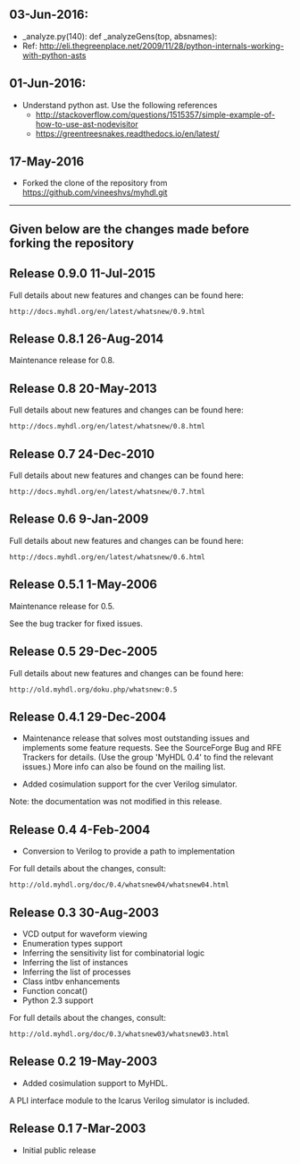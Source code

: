 03-Jun-2016:
------------
* _analyze.py(140):
	def _analyzeGens(top, absnames):
* Ref: http://eli.thegreenplace.net/2009/11/28/python-internals-working-with-python-asts


01-Jun-2016:
------------
* Understand python ast. Use the following references
    * http://stackoverflow.com/questions/1515357/simple-example-of-how-to-use-ast-nodevisitor
    * https://greentreesnakes.readthedocs.io/en/latest/

17-May-2016
-----------
 * Forked the clone of the repository from https://github.com/vineeshvs/myhdl.git


--------------------------------------------------------------
Given below are the changes made before forking the repository
--------------------------------------------------------------
Release 0.9.0 11-Jul-2015 
-------------------------

Full details about new features and changes can be found here:

    http://docs.myhdl.org/en/latest/whatsnew/0.9.html

Release 0.8.1 26-Aug-2014 
-------------------------

Maintenance release for 0.8.

Release 0.8 20-May-2013 
-----------------------

Full details about new features and changes can be found here:

    http://docs.myhdl.org/en/latest/whatsnew/0.8.html

Release 0.7 24-Dec-2010
-----------------------

Full details about new features and changes can be found here:

    http://docs.myhdl.org/en/latest/whatsnew/0.7.html

Release 0.6 9-Jan-2009
-----------------------

Full details about new features and changes can be found here:

    http://docs.myhdl.org/en/latest/whatsnew/0.6.html

Release 0.5.1 1-May-2006 
-------------------------

Maintenance release for 0.5.

See the bug tracker for fixed issues.

Release 0.5 29-Dec-2005
-----------------------

Full details about new features and changes can be found here:

    http://old.myhdl.org/doku.php/whatsnew:0.5

Release 0.4.1 29-Dec-2004
-------------------------

* Maintenance release that solves most outstanding issues
  and implements some feature requests.
  See the SourceForge Bug and RFE Trackers for details.
  (Use the group 'MyHDL 0.4' to find the relevant issues.)
  More info can also be found on the mailing list.

* Added cosimulation support for the cver Verilog simulator.

Note: the documentation was not modified in this release.


Release 0.4 4-Feb-2004
----------------------

* Conversion to Verilog to provide a path to implementation

For full details about the changes, consult:

    http://old.myhdl.org/doc/0.4/whatsnew04/whatsnew04.html

Release 0.3 30-Aug-2003
-----------------------

* VCD output for waveform viewing
* Enumeration types support
* Inferring the sensitivity list for combinatorial logic
* Inferring the list of instances
* Inferring the list of processes
* Class intbv enhancements
* Function concat()
* Python 2.3 support

For full details about the changes, consult:

    http://old.myhdl.org/doc/0.3/whatsnew03/whatsnew03.html


Release 0.2 19-May-2003
-----------------------
* Added cosimulation support to MyHDL.
  
A PLI interface module to the Icarus Verilog simulator is included.


Release 0.1 7-Mar-2003
----------------------
* Initial public release
